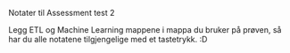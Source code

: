 Notater til Assessment test 2

Legg ETL og Machine Learning mappene i mappa du bruker på prøven, så har du alle notatene tilgjengelige med et tastetrykk. :D
